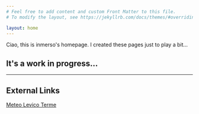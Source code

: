 ```yaml
---
# Feel free to add content and custom Front Matter to this file.
# To modify the layout, see https://jekyllrb.com/docs/themes/#overriding-theme-defaults

layout: home
---
```


Ciao, this is inmerso's homepage.
I created these pages just to play a bit...

## It's a work in progress...

---

## External Links

[Meteo Levico Terme](https://inmerso.github.io/meteo-levico/)

